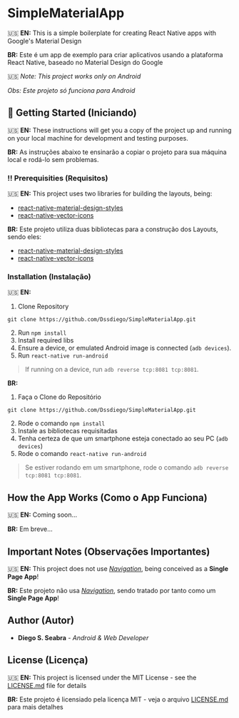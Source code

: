 # SimpleMaterialApp

:us: **EN:** This is a simple boilerplate for creating React Native apps with Google's Material Design

**BR:** Este é um app de exemplo para criar aplicativos usando a plataforma React Native, baseado no Material Design do Google 

:us: *Note: This project works only on Android*

*Obs: Este projeto só funciona para Android*

## :checkered_flag: Getting Started (Iniciando)

:us: **EN:** These instructions will get you a copy of the project up and running on your local machine for development and testing purposes.

**BR:**  As instruções abaixo te ensinarão a copiar o projeto para sua máquina local e rodá-lo sem problemas.  

### :bangbang: Prerequisities (Requisitos)

:us: **EN:** This project uses two libraries for building the layouts, being:

- [react-native-material-design-styles](https://github.com/binggg/react-native-material-design-styles)
- [react-native-vector-icons](https://github.com/oblador/react-native-vector-icons)

**BR:**  Este projeto utiliza duas bibliotecas para a construção dos Layouts, sendo eles:

- [react-native-material-design-styles](https://github.com/binggg/react-native-material-design-styles)
- [react-native-vector-icons](https://github.com/oblador/react-native-vector-icons)

### Installation (Instalação)

:us: **EN:**

1. Clone Repository
```
git clone https://github.com/Dssdiego/SimpleMaterialApp.git
```
2. Run `npm install`
3. Install required libs
3. Ensure a device, or emulated Android image is connected (`adb devices`).
4. Run `react-native run-android`

> If running on a device, run `adb reverse tcp:8081 tcp:8081`.

**BR:** 

1. Faça o Clone do Repositório
```
git clone https://github.com/Dssdiego/SimpleMaterialApp.git
```
2. Rode o comando `npm install`
3. Instale as bibliotecas requisitadas
3. Tenha certeza de que um smartphone esteja conectado ao seu PC (`adb devices`)
4. Rode o comando `react-native run-android`

> Se estiver rodando em um smartphone, rode o comando `adb reverse tcp:8081 tcp:8081`.

## How the App Works (Como o App Funciona)

:us: **EN:** Coming soon...

**BR:**  Em breve...

## Important Notes (Observações Importantes)

:us: **EN:** This project does not use [*Navigation*](http://facebook.github.io/react-native/releases/0.33/docs/navigation.html#navigation), being conceived as a **Single Page App**!

**BR:**  Este projeto não usa [*Navigation*](http://facebook.github.io/react-native/releases/0.33/docs/navigation.html#navigation), sendo tratado por tanto como um **Single Page App**!

## Author (Autor)

* **Diego S. Seabra** - *Android & Web Developer*

## License (Licença)

:us: **EN:** This project is licensed under the MIT License - see the [LICENSE.md](LICENSE.md) file for details

**BR:**  Este projeto é licensiado pela licença MIT - veja o arquivo [LICENSE.md](LICENSE.md) para mais detalhes
